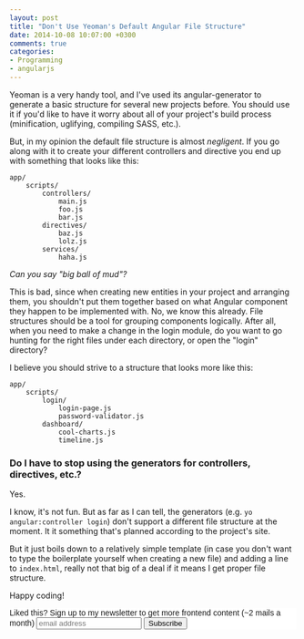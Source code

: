 ```yaml
---
layout: post
title: "Don't Use Yeoman's Default Angular File Structure"
date: 2014-10-08 10:07:00 +0300
comments: true
categories: 
- Programming
- angularjs
---
```


Yeoman is a very handy tool, and I've used its angular-generator to generate a basic structure for several new projects before. You should use it if you'd like to have it worry about all of your project's build process (minification, uglifying, compiling SASS, etc.).

But, in my opinion the default file structure is almost *negligent*. If you go along with it to create your different controllers and directive you end up with something that looks like this:

    app/
        scripts/
            controllers/
                main.js
                foo.js
                bar.js
            directives/
                baz.js
                lolz.js
            services/
                haha.js

*Can you say "big ball of mud"?*

This is bad, since when creating new entities in your project and arranging them, you shouldn't put them together based on what Angular component they happen to be implemented with. No, we know this already. File structures should be a tool for grouping components logically. After all, when you need to make a change in the login module, do you want to go hunting for the right files under each directory, or open the "login" directory?

I believe you should strive to a structure that looks more like this:

    app/
        scripts/
            login/
                login-page.js
                password-validator.js
            dashboard/
                cool-charts.js
                timeline.js

### Do I have to stop using the generators for controllers, directives, etc.?

Yes.

I know, it's not fun. But as far as I can tell, the generators (e.g. `yo angular:controller login`) don't support a different file structure at the moment. It it something that's planned according to the project's site. 

But it just boils down to a relatively simple template (in case you don't want to type the boilerplate yourself when creating a new file) and adding a line to `index.html`, really not that big of a deal if it means I get proper file structure.

Happy coding!

<!-- Begin MailChimp Signup Form -->
<link href="http://cdn-images.mailchimp.com/embedcode/slim-081711.css" rel="stylesheet" type="text/css">
<style type="text/css">
    #mc_embed_signup{background:#fff; clear:left; font:14px Helvetica,Arial,sans-serif; }
    /* Add your own MailChimp form style overrides in your site stylesheet or in this style block.
       We recommend moving this block and the preceding CSS link to the HEAD of your HTML file. */
</style>
<div id="mc_embed_signup">
<form action="http://codelord.us6.list-manage.com/subscribe/post?u=78b36f07d7d2e7e91eb8deee3&amp;id=c9a8d439c8" method="post" id="mc-embedded-subscribe-form" name="mc-embedded-subscribe-form" class="validate" target="_blank" novalidate>
    <label for="mce-EMAIL">Liked this? Sign up to my newsletter to get more frontend content (~2 mails a month)</label>
    <input type="email" value="" name="EMAIL" class="email" id="mce-EMAIL" placeholder="email address" required style="display: inline">
    <input type="hidden" value="" name="SIGNUP_URL" class="email" id="mce-SIGNUP_URL">
    <input type="submit" value="Subscribe" name="subscribe" id="mc-embedded-subscribe" class="button" style="display: inline">
</form>
</div>
<script type="text/javascript">
document.getElementById('mce-SIGNUP_URL').value = document.location.href;
</script>
<!--End mc_embed_signup-->
